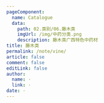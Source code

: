 ```yaml
---
pageComponent: 
  name: Catalogue
  data: 
    path: 02.类别/06.藤木类
    imgUrl: /img/中药分类.png
    description: 藤木类广西特色中药材
title: 藤木类
permalink: /note/vine/
article: false
comment: false
editLink: false
author: 
  name: ·
  link: ·
date: ·
---
```

